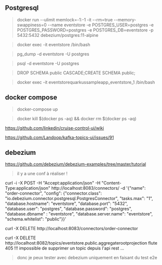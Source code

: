## Postgresql

> docker run --ulimit memlock=-1:-1 -it --rm=true --memory-swappiness=0 --name eventstore -e POSTGRES_USER=postgres -e POSTGRES_PASSWORD=postgres -e POSTGRES_DB=eventstore -p 5432:5432 debezium/postgres:11-alpine

> docker exec -it eventstore /bin/bash

> pg_dump -d eventstore -U postgres

> psql -d eventstore -U postgres

> DROP SCHEMA public CASCADE;CREATE SCHEMA public;

> docker exec -it eventstorequarkussampleapp_eventstore_1 /bin/bash

## docker compose

> docker-compose up

> docker kill $(docker ps -aq) && docker rm $(docker ps -aq)

https://github.com/linkedin/cruise-control-ui/wiki

https://github.com/Landoop/kafka-topics-ui/issues/91


## debezium

https://github.com/debezium/debezium-examples/tree/master/tutorial

> il y a une conf à réaliser !

curl -i -X POST -H "Accept:application/json" -H  "Content-Type:application/json" http://localhost:8083/connectors/ -d '{"name": "order-connector", "config": {"connector.class": "io.debezium.connector.postgresql.PostgresConnector", "tasks.max": "1", "database.hostname": "eventstore", "database.port": "5432", "database.user": "postgres", "database.password": "postgres", "database.dbname" : "eventstore", "database.server.name": "eventstore", "schema.whitelist": "public"}}'

curl -X DELETE http://localhost:8083/connectors/order-connector

curl -X DELETE http://localhost:8082/topics/eventstore.public.aggregaterootprojection
flute 405 !!! impossible de supprimer un topic depuis l'api rest ...

> donc je peux tester avec debezium uniquement en faisant du test e2e
